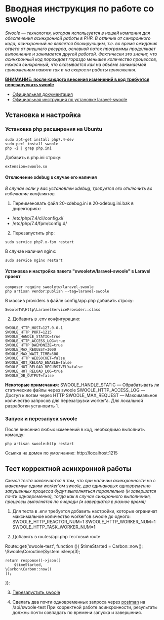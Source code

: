 
# Вводная инструкция по работе со swoole

*Swoole — технология, которая используется в нашей компании для обеспечения асинхронной работы в PHP. В отличии от синхронного кода, асинхронный не является блокирующим, т.е. во время ожидания ответа от внешнего ресурса, основной поток программы продолжает выполнение и занимается другой работой. Фактически это значит, что асинхронный код порождает гораздо меньшее количество процессов, нежели синхронный, что сказывается как на обьёме занимаемой приложением памяти так и на скорости работы приложения.*

[**ВНИМАНИЕ: после каждого внесения изменений в код требуется перезапускать swoole**](https://github.com/MineFinanceGroup/swoole-tutorial/blob/master/README.md#%D0%B7%D0%B0%D0%BF%D1%83%D1%81%D0%BA-%D0%B8-%D0%BF%D0%B5%D1%80%D0%B5%D0%B7%D0%B0%D0%BF%D1%83%D1%81%D0%BA-swoole)

- [Официальная документация](https://www.swoole.co.uk/docs/)
- [Официальная инструкция по установке laravel-swoole](https://github.com/swooletw/laravel-swoole/wiki/4.-Installation)


## Установка и настройка

### Установка php расширения на Ubuntu

```
sudo apt-get install php7.4-dev
sudo pecl install swoole
php -i | grep php.ini
```

Добавить в php.ini строку:
```
extension=swoole.so
```

#### Отключение xdebug в случае его наличия
*В случае если у вас установлен xdebug, требуется его отключить во избежание конфликтов.*

1. Переименовать файл 20-xdebug.ini в 20-xdebug.ini.bak в директориях:
- /etc/php/7.4/cli/config.d/ 
- /etc/php/7.4/fpm/config.d/

2. Перезапустить php:
```
sudo service php7.x-fpm restart 
```

В случае наличия nginx:
```
sudo service nginx restart
```


#### Установка и настройка пакета "swooletw/laravel-swoole" в Laravel проект

```
composer require swooletw/laravel-swoole
php artisan vendor:publish --tag=laravel-swoole
```

В массив providers в файле config/app.php добавить строку:
```
SwooleTW\Http\LaravelServiceProvider::class
```

2. Добавить в .env конфигурацию:

```
SWOOLE_HTTP_HOST=127.0.0.1
SWOOLE_HTTP_PORT=1215
SWOOLE_HANDLE_STATIC=true
SWOOLE_HTTP_ACCESS_LOG=true
SWOOLE_HTTP_DAEMONIZE=true
SWOOLE_MAX_REQUEST=3000
SWOOLE_MAX_WAIT_TIME=300
SWOOLE_HTTP_WEBSOCKET=false
SWOOLE_HOT_RELOAD_ENABLE=false
SWOOLE_HOT_RELOAD_RECURSIVELY=false
SWOOLE_HOT_RELOAD_LOG=true
SWOOLE_OB_OUTPUT=false
```

**Некоторые примечания:**
SWOOLE_HANDLE_STATIC — Обрабатывать ли статические файлы через swoole
SWOOLE_HTTP_ACCESS_LOG — Доступ к логам через HTTP
SWOOLE_MAX_REQUEST — Максимальное количество запросов для перезагрузки worker'a. Для локальной разработки установить 1.


### Запуск и перезапуск swoole

После внесения любых изменений в код, необходимо выполнить команду:
```
php artisan swoole:http restart
```

Ссылка на домен по умолчанию: http://localhost:1215


## Тест корректной асинхронной работы

*Смысл теста заключается в том, что при наличии асинхронности но с максимум одним worker'ом swoole, два одинаковых одновременно запущенных процесса будут выполняться параллельно (и завершатся почти одновременно), тогда как в случае синхронного выполнения, процессы выполнятся по очереди (и завершатся в разное время)*

1. Для теста в .env требуется добавить настройки, которые ограничат максимальное количество worker'ов swoole до одного:
SWOOLE_HTTP_REACTOR_NUM=1
SWOOLE_HTTP_WORKER_NUM=1
SWOOLE_HTTP_TASK_WORKER_NUM=1

2. Добавить в routes/api.php тестовый route

Route::get('swoole-test', function (){
    $timeStarted = Carbon::now();
    \Swoole\Coroutine\System::sleep(3);

    return response()->json([
    	$timeStarted, 
	\Carbon\Carbon::now()
    ]);    
});

3. [Перезапустить swoole](https://github.com/MineFinanceGroup/swoole-tutorial/blob/master/README.md#%D0%B7%D0%B0%D0%BF%D1%83%D1%81%D0%BA-%D0%B8-%D0%BF%D0%B5%D1%80%D0%B5%D0%B7%D0%B0%D0%BF%D1%83%D1%81%D0%BA-swoole)

4. Сделать два почти одновременных запроса через [postman](https://www.postman.com/) на /api/swoole-test 
При корректной работе асинхронности, результаты должны почти совпадать по времени запуска и завершения.


